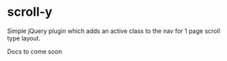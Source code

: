 scroll-y
=======

Simple jQuery plugin which adds an active class to the nav for 1 page scroll type layout.

Docs to come soon
